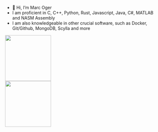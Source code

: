- 👋 Hi, I’m Marc Oger
- I am proficient in C, C++, Python, Rust, Javascript, Java, C#, MATLAB and NASM Assembly
- I am also knowledgeable in other crucial software, such as Docker, Git/Github, MongoDB, Scylla and more


<div align="left">
  <a href="https://github.com/loloolk">
    <img height="150em" src="https://github-readme-stats.vercel.app/api?username=loloolk&show_icons=true&theme=material-palenight&include_all_commits=true&count_private=true"/>
    <br>
    <img height="150em" src="https://github-readme-stats.vercel.app/api/top-langs/?username=loloolk&layout=compact&langs_count=7&theme=material-palenight"/>
  </a>
</div>
